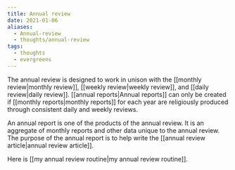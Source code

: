 ```yaml
---
title: Annual review
date: 2021-01-06
aliases:
  - Annual-review
  - thoughts/annual-review
tags:
  - thoughts
  - evergreens
---
```

The annual review is designed to work in unison with the [[monthly review|monthly review]], [[weekly review|weekly review]], and [[daily review|daily review]]. [[annual reports|Annual reports]] can only be created if [[monthly reports|monthly reports]] for each year are religiously produced through consistent daily and weekly reviews.

An annual report is one of the products of the annual review. It is an aggregate of monthly reports and other data unique to the annual review. The purpose of the annual report is to help write the [[annual review article|annual review article]].

Here is [[my annual review routine|my annual review routine]].